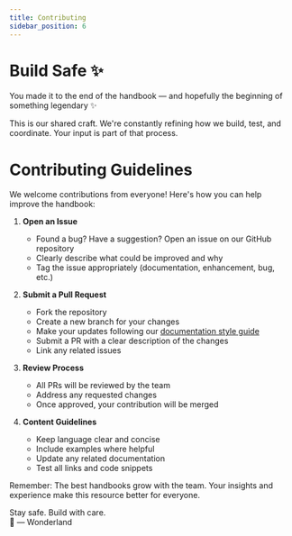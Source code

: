 ```yaml
---
title: Contributing
sidebar_position: 6
---
```


# Build Safe ✨

You made it to the end of the handbook — and hopefully the beginning of something legendary ✨

This is our shared craft. We're constantly refining how we build, test, and coordinate. Your input is part of that process.

# Contributing Guidelines

We welcome contributions from everyone! Here's how you can help improve the handbook:

1. **Open an Issue**
   - Found a bug? Have a suggestion? Open an issue on our GitHub repository
   - Clearly describe what could be improved and why
   - Tag the issue appropriately (documentation, enhancement, bug, etc.)

2. **Submit a Pull Request**
   - Fork the repository
   - Create a new branch for your changes
   - Make your updates following our [documentation style guide](/docs/development/research/technical-writing)
   - Submit a PR with a clear description of the changes
   - Link any related issues

3. **Review Process**
   - All PRs will be reviewed by the team
   - Address any requested changes
   - Once approved, your contribution will be merged

4. **Content Guidelines**
   - Keep language clear and concise
   - Include examples where helpful
   - Update any related documentation
   - Test all links and code snippets

Remember: The best handbooks grow with the team. Your insights and experience make this resource better for everyone.

Stay safe. Build with care.  
🌌 — Wonderland
